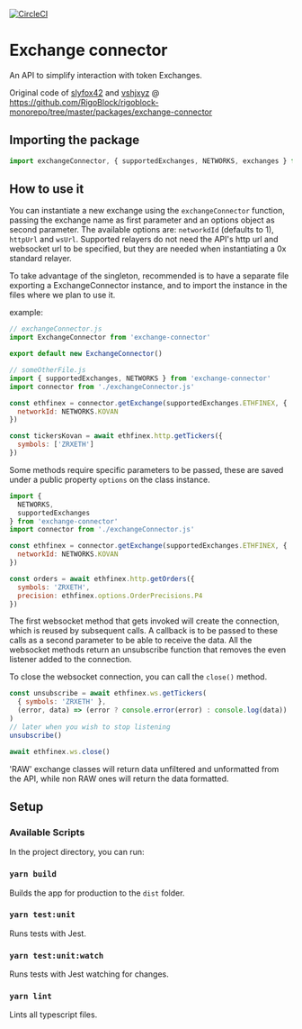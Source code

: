 [![CircleCI](https://circleci.com/gh/wnz99/exchange-connector.svg?style=svg&circle-token=a889f103118facb3f2784375fb88bfe5bc3e3059)](https://circleci.com/gh/wnz99/exchange-connector)

# Exchange connector

An API to simplify interaction with token Exchanges.

Original code of [slyfox42](https://github.com/slyfox42) and [vshjxyz](https://github.com/vshjxyz) @ https://github.com/RigoBlock/rigoblock-monorepo/tree/master/packages/exchange-connector

## Importing the package

```javascript
import exchangeConnector, { supportedExchanges, NETWORKS, exchanges } from 'exchange-connector'
```

## How to use it

You can instantiate a new exchange using the `exchangeConnector` function, passing the exchange name as first parameter and an options object as second parameter.
The available options are: `networkdId` (defaults to 1), `httpUrl` and `wsUrl`. Supported relayers do not need the API's http url and websocket url to be specified, but they are needed when instantiating a 0x standard relayer.

To take advantage of the singleton, recommended is to have a separate file exporting a ExchangeConnector instance, and to import the instance in the files where we plan to use it.

example:

```javascript
// exchangeConnector.js
import ExchangeConnector from 'exchange-connector'

export default new ExchangeConnector()

// someOtherFile.js
import { supportedExchanges, NETWORKS } from 'exchange-connector'
import connector from './exchangeConnector.js'

const ethfinex = connector.getExchange(supportedExchanges.ETHFINEX, {
  networkId: NETWORKS.KOVAN
})

const tickersKovan = await ethfinex.http.getTickers({
  symbols: ['ZRXETH']
})
```

Some methods require specific parameters to be passed, these are saved under a public property `options` on the class instance.

```javascript
import {
  NETWORKS,
  supportedExchanges
} from 'exchange-connector'
import connector from './exchangeConnector.js'

const ethfinex = connector.getExchange(supportedExchanges.ETHFINEX, {
  networkId: NETWORKS.KOVAN
})

const orders = await ethfinex.http.getOrders({
  symbols: 'ZRXETH',
  precision: ethfinex.options.OrderPrecisions.P4
})
```

The first websocket method that gets invoked will create the connection, which is reused by subsequent calls. A callback is to be passed to these calls as a second parameter to be able to receive the data. All the websocket methods return an unsubscribe function that removes the even listener added to the connection.

To close the websocket connection, you can call the `close()` method.

```javascript
const unsubscribe = await ethfinex.ws.getTickers(
  { symbols: 'ZRXETH' },
  (error, data) => (error ? console.error(error) : console.log(data))
)
// later when you wish to stop listening
unsubscribe()

await ethfinex.ws.close()
```

'RAW' exchange classes will return data unfiltered and unformatted from the API, while non RAW ones will return the data formatted.

## Setup

### Available Scripts

In the project directory, you can run:

### `yarn build`

Builds the app for production to the `dist` folder.

### `yarn test:unit`

Runs tests with Jest.

### `yarn test:unit:watch`

Runs tests with Jest watching for changes.

### `yarn lint`

Lints all typescript files.